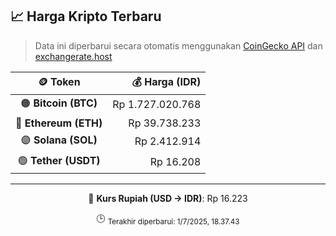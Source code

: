 

<!-- HARGA_KRIPTO -->
## 📈 Harga Kripto Terbaru

> Data ini diperbarui secara otomatis menggunakan [CoinGecko API](https://www.coingecko.com/) dan [exchangerate.host](https://exchangerate.host/)

<div align="center">

| 🪙 Token | 💰 Harga (IDR) |
|:------:|---------------:|
| 🟠 **Bitcoin (BTC)**   | Rp 1.727.020.768 |
| 🔵 **Ethereum (ETH)**  | Rp 39.738.233 |
| 🟣 **Solana (SOL)**    | Rp 2.412.914 |
| 🟢 **Tether (USDT)**   | Rp 16.208 |

---

💱 **Kurs Rupiah (USD → IDR)**: Rp 16.223

🕒 <sub>Terakhir diperbarui: 1/7/2025, 18.37.43</sub>

</div>
<!-- /HARGA_KRIPTO -->